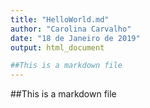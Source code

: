 ```yaml
---
title: "HelloWorld.md"
author: "Carolina Carvalho"
date: "18 de Janeiro de 2019"
output: html_document

##This is a markdown file
---
```


##This is a markdown file